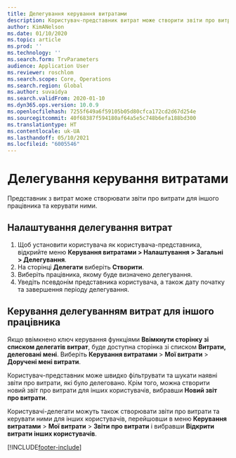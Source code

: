 ```yaml
---
title: Делегування керування витратами
description: Користувач-представник витрат може створити звіти про витрати та керувати ними для іншого працівника в організації.
author: KimANelson
ms.date: 01/10/2020
ms.topic: article
ms.prod: ''
ms.technology: ''
ms.search.form: TrvParameters
audience: Application User
ms.reviewer: roschlom
ms.search.scope: Core, Operations
ms.search.region: Global
ms.author: suvaidya
ms.search.validFrom: 2020-01-10
ms.dyn365.ops.version: 10.0.9
ms.openlocfilehash: 7255f649a6f59105b05d80cfca172cd2d67d254e
ms.sourcegitcommit: 40f68387f594180af64a5e5c748b6efa188bd300
ms.translationtype: HT
ms.contentlocale: uk-UA
ms.lasthandoff: 05/10/2021
ms.locfileid: "6005546"
---
```

# <a name="manage-expense-delegation"></a>Делегування керування витратами

Представник з витрат може створювати звіти про витрати для іншого працівника та керувати ними.

## <a name="configure-expense-delegation"></a>Налаштування делегування витрат

1. Щоб установити користувача як користувача-представника, відкрийте меню **Керування витратами > Налаштування > Загальні > Делегування**.
2. На сторінці **Делегати** виберіть **Створити**.
3. Виберіть працівника, якому буде визначено делегування. 
4. Уведіть псевдонім представника користувача, а також дату початку та завершення періоду делегування.

## <a name="manage-expense-delegation-for-another-employee"></a>Керування делегуванням витрат для іншого працівника

Якщо ввімкнено ключ керування функціями **Ввімкнути сторінку зі списком делегатів витрат**, буде доступна сторінка зі списком **Витрати, делеговані мені**. Виберіть **Керування витратами** > **Мої витрати** > **Доручені мені витрати**.

Користувач-представник може швидко фільтрувати та шукати наявні звіти про витрати, які було делеговано. Крім того, можна створити новий звіт про витрати для інших користувачів, вибравши **Новий звіт про витрати**.

Користувачі-делегати можуть також створювати звіти про витрати та керувати ними для інших користувачів, перейшовши в меню **Керування витратами** > **Мої витрати** > **Звіти про витрати** і вибравши **Відкрити витрати інших користувачів**.


[!INCLUDE[footer-include](../includes/footer-banner.md)]